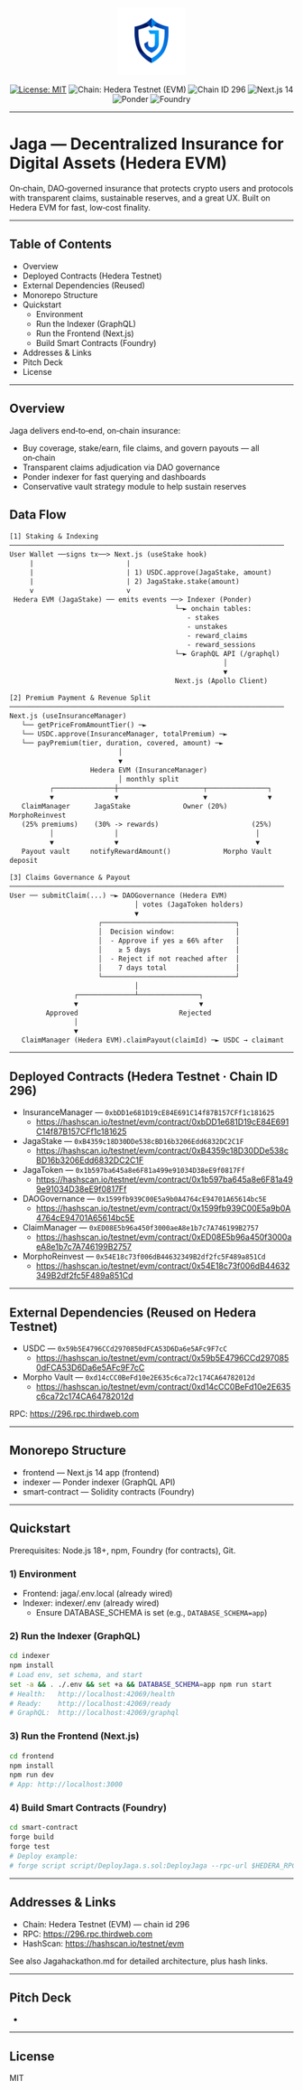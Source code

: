 <p align="center">
  <img src="frontend/public/jagantara_icon.png" alt="Jaga logo" width="120" />
</p>
<p align="center">
  <a href="LICENSE"><img src="https://img.shields.io/badge/license-MIT-0ea5e9.svg" alt="License: MIT" /></a>
  <img src="https://img.shields.io/badge/chain-Hedera%20Testnet%20(EVM)-7e22ce?logo=hedera" alt="Chain: Hedera Testnet (EVM)" />
  <img src="https://img.shields.io/badge/chain%20id-296-2563eb" alt="Chain ID 296" />
  <img src="https://img.shields.io/badge/frontend-Next.js%2014-000000?logo=nextdotjs" alt="Next.js 14" />
  <img src="https://img.shields.io/badge/indexer-Ponder-0ea5e9" alt="Ponder" />
  <img src="https://img.shields.io/badge/contracts-Foundry-f97316" alt="Foundry" />
</p>

<hr/>

# Jaga — Decentralized Insurance for Digital Assets (Hedera EVM)

On‑chain, DAO‑governed insurance that protects crypto users and protocols with transparent claims, sustainable reserves, and a great UX. Built on Hedera EVM for fast, low‑cost finality.

---

## Table of Contents
- Overview
- Deployed Contracts (Hedera Testnet)
- External Dependencies (Reused)
- Monorepo Structure
- Quickstart
  - Environment
  - Run the Indexer (GraphQL)
  - Run the Frontend (Next.js)
  - Build Smart Contracts (Foundry)
- Addresses & Links
- Pitch Deck
- License

---

## Overview
Jaga delivers end‑to‑end, on‑chain insurance:
- Buy coverage, stake/earn, file claims, and govern payouts — all on‑chain
- Transparent claims adjudication via DAO governance
- Ponder indexer for fast querying and dashboards
- Conservative vault strategy module to help sustain reserves


## Data Flow

```text
[1] Staking & Indexing
────────────────────────────────────────────────────────────────────
User Wallet ──signs tx──> Next.js (useStake hook)
     |                       |
     |                       | 1) USDC.approve(JagaStake, amount)
     |                       | 2) JagaStake.stake(amount)
     v                       v
 Hedera EVM (JagaStake) ── emits events ──> Indexer (Ponder)
                                         └─► onchain tables:
                                            - stakes
                                            - unstakes
                                            - reward_claims
                                            - reward_sessions
                                         └─► GraphQL API (/graphql)
                                                     │
                                                     ▼
                                         Next.js (Apollo Client)
```

```text
[2] Premium Payment & Revenue Split
────────────────────────────────────────────────────────────────────
Next.js (useInsuranceManager)
   └── getPriceFromAmountTier() ─►
   └── USDC.approve(InsuranceManager, totalPremium) ─►
   └── payPremium(tier, duration, covered, amount) ─►
                           │
                           ▼
                    Hedera EVM (InsuranceManager)
                           │ monthly split
          ┌───────────────┼─────────────────────┬───────────────┐
          ▼               ▼                     ▼               ▼
   ClaimManager      JagaStake             Owner (20%)    MorphoReinvest
   (25% premiums)    (30% -> rewards)                       (25%)
          │               │                                  │
          ▼               ▼                                  ▼
   Payout vault     notifyRewardAmount()             Morpho Vault deposit
```

```text
[3] Claims Governance & Payout
────────────────────────────────────────────────────────────────────
User ── submitClaim(...) ─► DAOGovernance (Hedera EVM)
                               │ votes (JagaToken holders)
                               ▼
                      ┌─────────────────────────────────┐
                      │  Decision window:               │
                      │  - Approve if yes ≥ 66% after   │
                      │    ≥ 5 days                     │
                      │  - Reject if not reached after  │
                      │    7 days total                 │
                      └─────────────────────────────────┘
                               │
                ┌──────────────┴───────────────┐
                ▼                              ▼
         Approved                         Rejected
                │
                ▼
   ClaimManager (Hedera EVM).claimPayout(claimId) ─► USDC → claimant
```



---

## Deployed Contracts (Hedera Testnet · Chain ID 296)
- InsuranceManager — `0xbDD1e681D19cE84E691C14f87B157CFf1c181625`
  - https://hashscan.io/testnet/evm/contract/0xbDD1e681D19cE84E691C14f87B157CFf1c181625
- JagaStake — `0xB4359c18D30DDe538cBD16b3206Edd6832DC2C1F`
  - https://hashscan.io/testnet/evm/contract/0xB4359c18D30DDe538cBD16b3206Edd6832DC2C1F
- JagaToken — `0x1b597ba645a8e6F81a499e91034D38eE9f0817Ff`
  - https://hashscan.io/testnet/evm/contract/0x1b597ba645a8e6F81a499e91034D38eE9f0817Ff
- DAOGovernance — `0x1599fb939C00E5a9b0A4764cE94701A65614bc5E`
  - https://hashscan.io/testnet/evm/contract/0x1599fb939C00E5a9b0A4764cE94701A65614bc5E
- ClaimManager — `0xED08E5b96a450f3000aeA8e1b7c7A746199B2757`
  - https://hashscan.io/testnet/evm/contract/0xED08E5b96a450f3000aeA8e1b7c7A746199B2757
- MorphoReinvest — `0x54E18c73f006dB44632349B2df2fc5F489a851Cd`
  - https://hashscan.io/testnet/evm/contract/0x54E18c73f006dB44632349B2df2fc5F489a851Cd

---

## External Dependencies (Reused on Hedera Testnet)
- USDC — `0x59b5E4796CCd2970850dFCA53D6Da6e5AFc9F7cC`
  - https://hashscan.io/testnet/evm/contract/0x59b5E4796CCd2970850dFCA53D6Da6e5AFc9F7cC
- Morpho Vault — `0xd14cCC0BeFd10e2E635c6ca72c174CA64782012d`
  - https://hashscan.io/testnet/evm/contract/0xd14cCC0BeFd10e2E635c6ca72c174CA64782012d

RPC: https://296.rpc.thirdweb.com

---

## Monorepo Structure
- frontend — Next.js 14 app (frontend)
- indexer — Ponder indexer (GraphQL API)
- smart-contract — Solidity contracts (Foundry)


---

## Quickstart
Prerequisites: Node.js 18+, npm, Foundry (for contracts), Git.

### 1) Environment
- Frontend: jaga/.env.local (already wired)
- Indexer: indexer/.env (already wired)
  - Ensure DATABASE_SCHEMA is set (e.g., `DATABASE_SCHEMA=app`)

### 2) Run the Indexer (GraphQL)
```bash
cd indexer
npm install
# Load env, set schema, and start
set -a && . ./.env && set +a && DATABASE_SCHEMA=app npm run start
# Health:   http://localhost:42069/health
# Ready:    http://localhost:42069/ready
# GraphQL:  http://localhost:42069/graphql
```

### 3) Run the Frontend (Next.js)
```bash
cd frontend
npm install
npm run dev
# App: http://localhost:3000
```

### 4) Build Smart Contracts (Foundry)
```bash
cd smart-contract
forge build
forge test
# Deploy example:
# forge script script/DeployJaga.s.sol:DeployJaga --rpc-url $HEDERA_RPC --private-key $PK --broadcast --slow --legacy
```

---

## Addresses & Links
- Chain: Hedera Testnet (EVM) — chain id 296
- RPC: https://296.rpc.thirdweb.com
- HashScan: https://hashscan.io/testnet/evm

See also Jagahackathon.md for detailed architecture, plus hash links.

---

## Pitch Deck
- 

---

## License
MIT 

